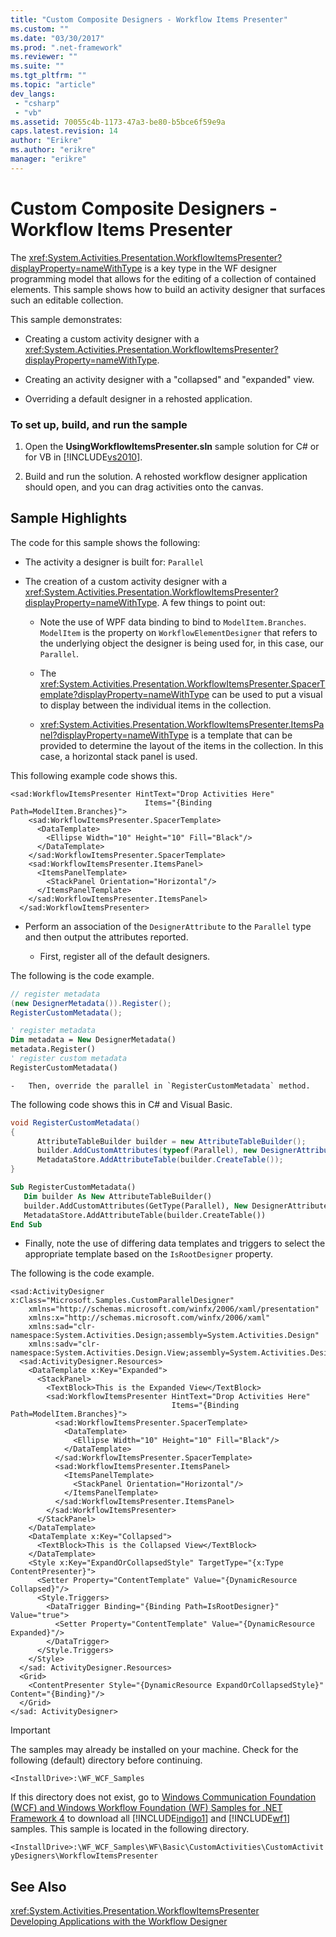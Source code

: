```yaml
---
title: "Custom Composite Designers - Workflow Items Presenter"
ms.custom: ""
ms.date: "03/30/2017"
ms.prod: ".net-framework"
ms.reviewer: ""
ms.suite: ""
ms.tgt_pltfrm: ""
ms.topic: "article"
dev_langs:
 - "csharp"
 - "vb"
ms.assetid: 70055c4b-1173-47a3-be80-b5bce6f59e9a
caps.latest.revision: 14
author: "Erikre"
ms.author: "erikre"
manager: "erikre"
---
```

# Custom Composite Designers - Workflow Items Presenter
The <xref:System.Activities.Presentation.WorkflowItemsPresenter?displayProperty=nameWithType> is a key type in the WF designer programming model that allows for the editing of a collection of contained elements. This sample shows how to build an activity designer that surfaces such an editable collection.  
  
 This sample demonstrates:  
  
-   Creating a custom activity designer with a <xref:System.Activities.Presentation.WorkflowItemsPresenter?displayProperty=nameWithType>.  
  
-   Creating an activity designer with a "collapsed" and "expanded" view.  
  
-   Overriding a default designer in a rehosted application.  
  
### To set up, build, and run the sample  
  
1.  Open the **UsingWorkflowItemsPresenter.sln** sample solution for C# or for VB in [!INCLUDE[vs2010](../../../../includes/vs2010-md.md)].  
  
2.  Build and run the solution. A rehosted workflow designer application should open, and you can drag activities onto the canvas.  
  
## Sample Highlights  
 The code for this sample shows the following:  
  
-   The activity a designer is built for:  `Parallel`  
  
-   The creation of a custom activity designer with a <xref:System.Activities.Presentation.WorkflowItemsPresenter?displayProperty=nameWithType>. A few things to point out:  
  
    -   Note the use of WPF data binding to bind to `ModelItem.Branches`. `ModelItem` is the property on `WorkflowElementDesigner` that refers to the underlying object the designer is being used for, in this case, our `Parallel`.  
  
    -   The <xref:System.Activities.Presentation.WorkflowItemsPresenter.SpacerTemplate?displayProperty=nameWithType> can be used to put a visual to display between the individual items in the collection.  
  
    -   <xref:System.Activities.Presentation.WorkflowItemsPresenter.ItemsPanel?displayProperty=nameWithType> is a template that can be provided to determine the layout of the items in the collection. In this case, a horizontal stack panel is used.  
  
 This following example code shows this.  
  
```xaml  
<sad:WorkflowItemsPresenter HintText="Drop Activities Here"  
                              Items="{Binding Path=ModelItem.Branches}">  
    <sad:WorkflowItemsPresenter.SpacerTemplate>  
      <DataTemplate>  
        <Ellipse Width="10" Height="10" Fill="Black"/>  
      </DataTemplate>  
    </sad:WorkflowItemsPresenter.SpacerTemplate>  
    <sad:WorkflowItemsPresenter.ItemsPanel>  
      <ItemsPanelTemplate>  
        <StackPanel Orientation="Horizontal"/>  
      </ItemsPanelTemplate>  
    </sad:WorkflowItemsPresenter.ItemsPanel>  
  </sad:WorkflowItemsPresenter>  
```  
  
-   Perform an association of the `DesignerAttribute` to the `Parallel` type and then output the attributes reported.  
  
    -   First, register all of the default designers.  
  
 The following is the code example.  
  
```csharp  
// register metadata  
(new DesignerMetadata()).Register();  
RegisterCustomMetadata();  
```  
  
```vb  
' register metadata  
Dim metadata = New DesignerMetadata()  
metadata.Register()  
' register custom metadata  
RegisterCustomMetadata()  
```  
  
    -   Then, override the parallel in `RegisterCustomMetadata` method.  
  
 The following code shows this in C# and Visual Basic.  
 
```csharp  
void RegisterCustomMetadata()  
{  
      AttributeTableBuilder builder = new AttributeTableBuilder();  
      builder.AddCustomAttributes(typeof(Parallel), new DesignerAttribute(typeof(CustomParallelDesigner)));  
      MetadataStore.AddAttributeTable(builder.CreateTable());  
}  
```  
  
```vb  
Sub RegisterCustomMetadata()  
   Dim builder As New AttributeTableBuilder()  
   builder.AddCustomAttributes(GetType(Parallel), New DesignerAttribute(GetType(CustomParallelDesigner)))  
   MetadataStore.AddAttributeTable(builder.CreateTable())  
End Sub  
```  
  
-   Finally, note the use of differing data templates and triggers to select the appropriate template based on the `IsRootDesigner` property.  
  
 The following is the code example.  
  
```xaml  
<sad:ActivityDesigner x:Class="Microsoft.Samples.CustomParallelDesigner"  
    xmlns="http://schemas.microsoft.com/winfx/2006/xaml/presentation"  
    xmlns:x="http://schemas.microsoft.com/winfx/2006/xaml"  
    xmlns:sad="clr-namespace:System.Activities.Design;assembly=System.Activities.Design"  
    xmlns:sadv="clr-namespace:System.Activities.Design.View;assembly=System.Activities.Design">  
  <sad:ActivityDesigner.Resources>  
    <DataTemplate x:Key="Expanded">  
      <StackPanel>  
        <TextBlock>This is the Expanded View</TextBlock>  
        <sad:WorkflowItemsPresenter HintText="Drop Activities Here"  
                                    Items="{Binding Path=ModelItem.Branches}">  
          <sad:WorkflowItemsPresenter.SpacerTemplate>  
            <DataTemplate>  
              <Ellipse Width="10" Height="10" Fill="Black"/>  
            </DataTemplate>  
          </sad:WorkflowItemsPresenter.SpacerTemplate>  
          <sad:WorkflowItemsPresenter.ItemsPanel>  
            <ItemsPanelTemplate>  
              <StackPanel Orientation="Horizontal"/>  
            </ItemsPanelTemplate>  
          </sad:WorkflowItemsPresenter.ItemsPanel>  
        </sad:WorkflowItemsPresenter>  
      </StackPanel>  
    </DataTemplate>  
    <DataTemplate x:Key="Collapsed">  
      <TextBlock>This is the Collapsed View</TextBlock>  
    </DataTemplate>  
    <Style x:Key="ExpandOrCollapsedStyle" TargetType="{x:Type ContentPresenter}">  
      <Setter Property="ContentTemplate" Value="{DynamicResource Collapsed}"/>  
      <Style.Triggers>  
        <DataTrigger Binding="{Binding Path=IsRootDesigner}" Value="true">  
          <Setter Property="ContentTemplate" Value="{DynamicResource Expanded}"/>  
        </DataTrigger>  
      </Style.Triggers>  
    </Style>  
  </sad: ActivityDesigner.Resources>  
  <Grid>  
    <ContentPresenter Style="{DynamicResource ExpandOrCollapsedStyle}" Content="{Binding}"/>  
  </Grid>  
</sad: ActivityDesigner>  
```  
  
> [!IMPORTANT]
>  The samples may already be installed on your machine. Check for the following (default) directory before continuing.  
>   
>  `<InstallDrive>:\WF_WCF_Samples`  
>   
>  If this directory does not exist, go to [Windows Communication Foundation (WCF) and Windows Workflow Foundation (WF) Samples for .NET Framework 4](http://go.microsoft.com/fwlink/?LinkId=150780) to download all [!INCLUDE[indigo1](../../../../includes/indigo1-md.md)] and [!INCLUDE[wf1](../../../../includes/wf1-md.md)] samples. This sample is located in the following directory.  
>   
>  `<InstallDrive>:\WF_WCF_Samples\WF\Basic\CustomActivities\CustomActivityDesigners\WorkflowItemsPresenter`  
  
## See Also  
 <xref:System.Activities.Presentation.WorkflowItemsPresenter>   
 [Developing Applications with the Workflow Designer](/visualstudio/workflow-designer/developing-applications-with-the-workflow-designer)
